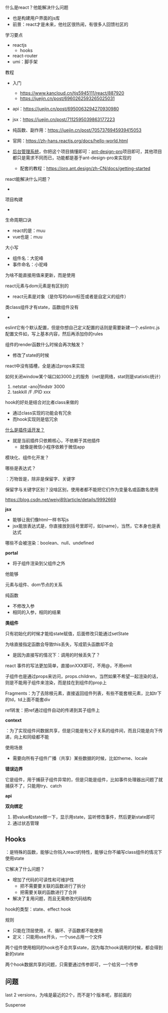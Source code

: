 什么是react？他能解决什么问题

- 也是构建用户界面的js库
- 前景：react才是未来，他社区很热闹，有很多人回馈社区的

学习要点

- reactjs
  - hooks
- react-router
- umi：脚手架

教程

- 入门
  - https://www.kancloud.cn/tjs5945111/react/887920
  - https://juejin.cn/post/6960262593265025031

- api：https://juejin.cn/post/6950063294270930980
- jsx：https://juejin.cn/post/7112595039863177223
- 纯函数、副作用：https://juejin.cn/post/7057376945939415053
- 官网：https://zh-hans.reactjs.org/docs/hello-world.html
- [后台管理系统](https://juejin.cn/post/6844903866052378638)，你把这个项目搞懂即可：[ant-design-pro](https://github.com/ant-design/ant-design-pro)项目即可，其他项目都只是需求不同而已，功能都是基于ant-design-pro来实现的
  - 配套的教程：https://pro.ant.design/zh-CN/docs/getting-started



react能解决什么问题？

- 

项目构建

- 

生命周期口诀

- react的是：muu
- vue也是：muu

大小写

- 组件名：大驼峰
- 事件命名：小驼峰

为啥不能直接用值来更新，而是使用

react元素与dom元素是有区别的

- react元素是对象（是你写的dom标签或者是自定义的组件）

类class组件才有state，函数组件没有

- 

eslint它有个默认配置，但是你想自己定义配置的话则是需要新建一个.eslintrc.js配置文件如，写上基本内容，然后再添加你的rules

组件的render函数什么时候会再次触发？

- 修改了state的时候

react中没有插槽，全是通过props来实现

如何关闭window某个端口如3000上的服务（net是网络，stat则是statistic统计）

1. netstat -ano|findstr 3000
2. taskkill /F /PID xxx



hook的好处是结合对比者class来做的

- 通过class实现的功能会有冗余
- 而hook实现则是低冗余

[什么是插件话开发？](https://juejin.cn/post/6844904118591422472)

- 就是当前插件只依赖核心，不依赖于其他插件
  - 就像是微信小程序依赖于微信app

模块化、组件化开发？



哪些是表达式？

：万物皆是，除非是保留字、关键字

保留字与关键字区别？没啥区别，使用者都不能把它们作为变量名或函数名使用

https://blog.csdn.net/weiyi89/article/details/9992669



**jsx**

- 能够让我们像html一样书写js
- jsx能放表达式是，你直接放到括号里即可，如{name}，当然，它本身也是表达式

哪些不会被渲染：boolean、null、undefined

**portal**

- 将子组件渲染到父组件之外



他能够

元素与组件、dom节点的关系



纯函数

- 不修改入参
- 相同的入参，相同的结果



**类组件**

只有初始化的时候才能给state赋值，后面修改只能通过setState

为啥直接指定函数会导致this丢失，写成箭头函数却不会

- 是因为直接写的情况下：调用的时候丢失了？

react 事件的写法更加简单，直接onXXX即可，不用@，不用emit

子组件也是通过props来访问，props.children，当然如果不希望一起渲染的话，则是不能用子组件来渲染，而是挂在到组件的prop上

Fragments：为了去除根元素，直接返回组件列表，有些不能套根元素，比如tr下的td，td上面不能套div

ref转发：把ref通过组件自动的传递到其子组件上

**context**

：为了实现组件间数据共享，但是只能是有父子关系的组件间，而且只能是向下传递，向上和同级都不能

使用场景

- 需要向所有子组件广播（共享）某些数据的时候，比如theme、locale

**错误边界**

它是组件，用于捕获子组件异常的，但是只能是组件，比如事件处理器出问题了就捕获不了，只能用try、catch

**api**

**双向绑定**

1. 把value和state绑一下，显示用state，监听修改事件，然后更新state即可
2. 通过状态管理



## Hooks

：是特殊的函数，能够让你钩入react的特性，能够让你不编写class组件的情况下使用state

它解决了什么问题？

- 增加了代码的可读性和可维护性
  - 把不需要要关联的函数进行了拆分
  - 把需要关联的函数进行了合并
- 解决了复用问题，而且无需修改代码结构

hook的类型：state、effect hook

规则

- 只能在顶层使用，if、循环、子函数都不能使用
- 定义：只能用use开头，一个use占用一个文件

两个组件使用相同的hook也不会共享state，因为每次hook调用的时候，都会得到新的state

两个hook数据共享的问题，只需要通过传参即可，一个给另一个传参



## 问题

last 2 versions，为啥是最近的2个，而不是1个版本呢，那前面的

Suspense
